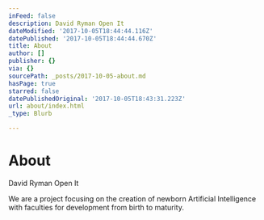 ```yaml
---
inFeed: false
description: David Ryman Open It
dateModified: '2017-10-05T18:44:44.116Z'
datePublished: '2017-10-05T18:44:44.670Z'
title: About
author: []
publisher: {}
via: {}
sourcePath: _posts/2017-10-05-about.md
hasPage: true
starred: false
datePublishedOriginal: '2017-10-05T18:43:31.223Z'
url: about/index.html
_type: Blurb

---
```

# About

David Ryman Open It

We are a project focusing on the creation of newborn Artificial Intelligence with faculties for development from birth to maturity.